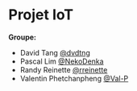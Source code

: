 # Projet IoT 
**Groupe:**
  * David Tang [@dvdtng](https://github.com/dvdtng)
  * Pascal Lim [@NekoDenka](https://github.com/NekoDenka)
  * Randy Reinette [@rreinette](https://github.com/rreinette)
  * Valentin Phetchanpheng [@Val-P](https://github.com/Val-P)
